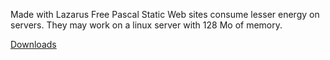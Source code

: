 Made with Lazarus Free Pascal
Static Web sites consume lesser energy on servers.
They may work on a linux server with 128 Mo of memory.

[Downloads](https://drive.google.com/#folders/0B2Mi7PJexsARb2Z3NkNHRUNfMU0)